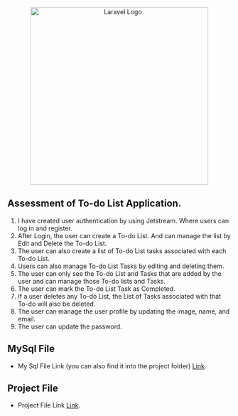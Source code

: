 <p align="center"><a href="https://laravel.com" target="_blank"><img src="https://raw.githubusercontent.com/laravel/art/master/logo-lockup/5%20SVG/2%20CMYK/1%20Full%20Color/laravel-logolockup-cmyk-red.svg" width="400" alt="Laravel Logo"></a></p>


## Assessment of To-do List Application.

1.	I have created user authentication by using Jetstream. Where users can log in and register.
2.	After Login, the user can create a To-do List. And can manage the list by Edit and Delete the To-do List.
3.	The user can also create a list of To-do List tasks associated with each To-do List.
4.	Users can also manage To-do List Tasks by editing and deleting them.
5.	The user can only see the To-do List and Tasks that are added by the user and can manage those To-do lists and Tasks.
6.	The user can mark the To-do List Task as Completed.
7.	If a user deletes any To-do List, the List of Tasks associated with that To-do will also be deleted.
8.	The user can manage the user profile by updating the image, name, and email.
9.	The user can update the password.




## MySql File

- My Sql File Link (you can also find it into the project folder) [Link](https://drive.google.com/file/d/1hvkLjODuEDV7EymKDLT1A6C4tR_gplNT/view?usp=sharing).

## Project File

- Project File Link [Link](https://drive.google.com/file/d/1vRHpCdSouPshx3HO0g0csu4iR2_hv-Mq/view?usp=sharing).


